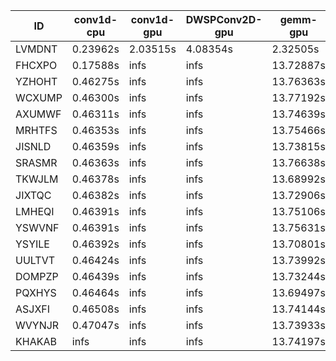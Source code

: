|ID|conv1d-cpu|conv1d-gpu|DWSPConv2D-gpu|gemm-gpu|avg|
|-|-|-|-|-|-|
|LVMDNT|0.23962s|2.03515s|4.08354s|2.32505s|2.17084s|
|FHCXPO|0.17588s|infs|infs|13.72887s|infs|
|YZHOHT|0.46275s|infs|infs|13.76363s|infs|
|WCXUMP|0.46300s|infs|infs|13.77192s|infs|
|AXUMWF|0.46311s|infs|infs|13.74639s|infs|
|MRHTFS|0.46353s|infs|infs|13.75466s|infs|
|JISNLD|0.46359s|infs|infs|13.73815s|infs|
|SRASMR|0.46363s|infs|infs|13.76638s|infs|
|TKWJLM|0.46378s|infs|infs|13.68992s|infs|
|JIXTQC|0.46382s|infs|infs|13.72906s|infs|
|LMHEQI|0.46391s|infs|infs|13.75106s|infs|
|YSWVNF|0.46391s|infs|infs|13.75631s|infs|
|YSYILE|0.46392s|infs|infs|13.70801s|infs|
|UULTVT|0.46424s|infs|infs|13.73992s|infs|
|DOMPZP|0.46439s|infs|infs|13.73244s|infs|
|PQXHYS|0.46464s|infs|infs|13.69497s|infs|
|ASJXFI|0.46508s|infs|infs|13.74144s|infs|
|WVYNJR|0.47047s|infs|infs|13.73933s|infs|
|KHAKAB|infs|infs|infs|13.74197s|infs|
